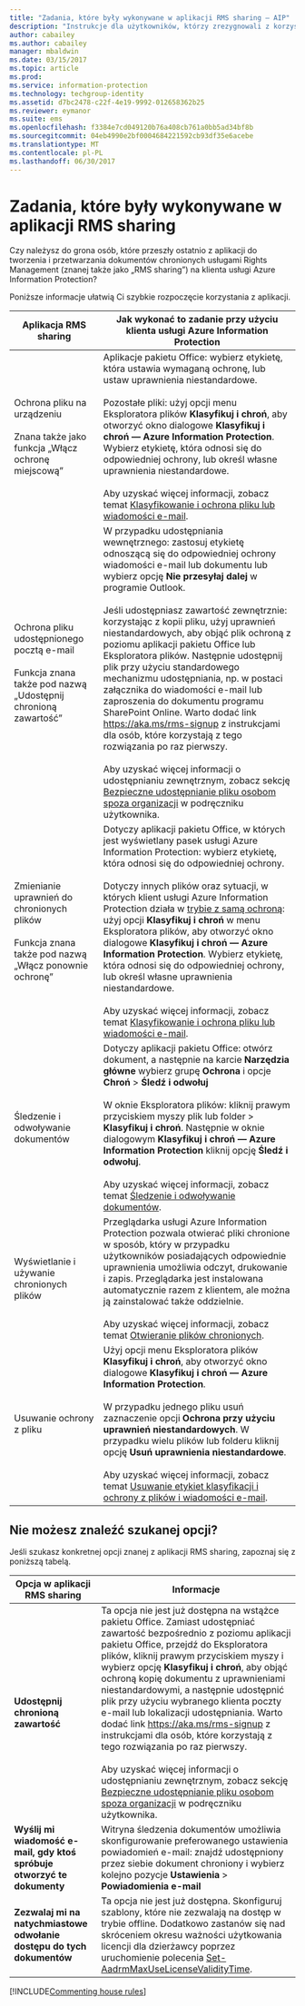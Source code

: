 ```yaml
---
title: "Zadania, które były wykonywane w aplikacji RMS sharing — AIP"
description: "Instrukcje dla użytkowników, którzy zrezygnowali z korzystania z aplikacji RMS sharing na rzecz klienta usługi Azure Information Protection."
author: cabailey
ms.author: cabailey
manager: mbaldwin
ms.date: 03/15/2017
ms.topic: article
ms.prod: 
ms.service: information-protection
ms.technology: techgroup-identity
ms.assetid: d7bc2478-c22f-4e19-9992-012658362b25
ms.reviewer: eymanor
ms.suite: ems
ms.openlocfilehash: f3384e7cd049120b76a408cb761a0bb5ad34bf8b
ms.sourcegitcommit: 04eb4990e2bf0004684221592cb93df35e6acebe
ms.translationtype: MT
ms.contentlocale: pl-PL
ms.lasthandoff: 06/30/2017
---
```

# <a name="tasks-that-you-used-to-do-with-the-rms-sharing-application"></a>Zadania, które były wykonywane w aplikacji RMS sharing

Czy należysz do grona osób, które przeszły ostatnio z aplikacji do tworzenia i przetwarzania dokumentów chronionych usługami Rights Management (znanej także jako „RMS sharing”) na klienta usługi Azure Information Protection? 

Poniższe informacje ułatwią Ci szybkie rozpoczęcie korzystania z aplikacji.

|Aplikacja RMS sharing|Jak wykonać to zadanie przy użyciu klienta usługi Azure Information Protection
|-----------|--------------------|
|Ochrona pliku na urządzeniu <br /><br />Znana także jako funkcja „Włącz ochronę miejscową”|Aplikacje pakietu Office: wybierz etykietę, która ustawia wymaganą ochronę, lub ustaw uprawnienia niestandardowe.<br /><br />Pozostałe pliki: użyj opcji menu Eksploratora plików **Klasyfikuj i chroń**, aby otworzyć okno dialogowe **Klasyfikuj i chroń — Azure Information Protection**. Wybierz etykietę, która odnosi się do odpowiedniej ochrony, lub określ własne uprawnienia niestandardowe. <br /><br />Aby uzyskać więcej informacji, zobacz temat [Klasyfikowanie i ochrona pliku lub wiadomości e-mail](client-classify-protect.md).
|Ochrona pliku udostępnionego pocztą e-mail <br /><br />Funkcja znana także pod nazwą „Udostępnij chronioną zawartość”|W przypadku udostępniania wewnętrznego: zastosuj etykietę odnoszącą się do odpowiedniej ochrony wiadomości e-mail lub dokumentu lub wybierz opcję **Nie przesyłaj dalej** w programie Outlook. <br /><br /> Jeśli udostępniasz zawartość zewnętrznie: korzystając z kopii pliku, użyj uprawnień niestandardowych, aby objąć plik ochroną z poziomu aplikacji pakietu Office lub Eksploratora plików. Następnie udostępnij plik przy użyciu standardowego mechanizmu udostępniania, np. w postaci załącznika do wiadomości e-mail lub zaproszenia do dokumentu programu SharePoint Online. Warto dodać link https://aka.ms/rms-signup z instrukcjami dla osób, które korzystają z tego rozwiązania po raz pierwszy. <br /><br />Aby uzyskać więcej informacji o udostępnianiu zewnętrznym, zobacz sekcję [Bezpieczne udostępnianie pliku osobom spoza organizacji](client-classify-protect.md#safely-share-a-file-with-people-outside-your-organization) w podręczniku użytkownika.
|Zmienianie uprawnień do chronionych plików <br /><br />Funkcja znana także pod nazwą „Włącz ponownie ochronę”|Dotyczy aplikacji pakietu Office, w których jest wyświetlany pasek usługi Azure Information Protection: wybierz etykietę, która odnosi się do odpowiedniej ochrony.<br /><br />Dotyczy innych plików oraz sytuacji, w których klient usługi Azure Information Protection działa w [trybie z samą ochroną](client-protection-only-mode.md): użyj opcji **Klasyfikuj i chroń** w menu Eksploratora plików, aby otworzyć okno dialogowe **Klasyfikuj i chroń — Azure Information Protection**. Wybierz etykietę, która odnosi się do odpowiedniej ochrony, lub określ własne uprawnienia niestandardowe.<br /><br />Aby uzyskać więcej informacji, zobacz temat [Klasyfikowanie i ochrona pliku lub wiadomości e-mail](client-classify-protect.md).
|Śledzenie i odwoływanie dokumentów|Dotyczy aplikacji pakietu Office: otwórz dokument, a następnie na karcie **Narzędzia główne** wybierz grupę **Ochrona** i opcje **Chroń** > **Śledź i odwołuj**<br /><br />W oknie Eksploratora plików: kliknij prawym przyciskiem myszy plik lub folder > **Klasyfikuj i chroń**. Następnie w oknie dialogowym **Klasyfikuj i chroń — Azure Information Protection** kliknij opcję **Śledź i odwołuj**. <br /><br />Aby uzyskać więcej informacji, zobacz temat [Śledzenie i odwoływanie dokumentów](client-track-revoke.md).
|Wyświetlanie i używanie chronionych plików|Przeglądarka usługi Azure Information Protection pozwala otwierać pliki chronione w sposób, który w przypadku użytkowników posiadających odpowiednie uprawnienia umożliwia odczyt, drukowanie i zapis. Przeglądarka jest instalowana automatycznie razem z klientem, ale można ją zainstalować także oddzielnie.<br /><br />Aby uzyskać więcej informacji, zobacz temat [Otwieranie plików chronionych](client-view-use-files.md).
|Usuwanie ochrony z pliku|Użyj opcji menu Eksploratora plików **Klasyfikuj i chroń**, aby otworzyć okno dialogowe **Klasyfikuj i chroń — Azure Information Protection**. <br /><br />W przypadku jednego pliku usuń zaznaczenie opcji **Ochrona przy użyciu uprawnień niestandardowych**. W przypadku wielu plików lub folderu kliknij opcję **Usuń uprawnienia niestandardowe**.<br /><br />Aby uzyskać więcej informacji, zobacz temat [Usuwanie etykiet klasyfikacji i ochrony z plików i wiadomości e-mail](client-remove-label-protection.md).|

## <a name="cant-find-the-option-youre-looking-for"></a>Nie możesz znaleźć szukanej opcji?

Jeśli szukasz konkretnej opcji znanej z aplikacji RMS sharing, zapoznaj się z poniższą tabelą.

|Opcja w aplikacji RMS sharing|Informacje
|-----------|--------------------|
|**Udostępnij chronioną zawartość**|Ta opcja nie jest już dostępna na wstążce pakietu Office. Zamiast udostępniać zawartość bezpośrednio z poziomu aplikacji pakietu Office, przejdź do Eksploratora plików, kliknij prawym przyciskiem myszy i wybierz opcję **Klasyfikuj i chroń**, aby objąć ochroną kopię dokumentu z uprawnieniami niestandardowymi, a następnie udostępnić plik przy użyciu wybranego klienta poczty e-mail lub lokalizacji udostępniania. Warto dodać link https://aka.ms/rms-signup z instrukcjami dla osób, które korzystają z tego rozwiązania po raz pierwszy. <br /><br />Aby uzyskać więcej informacji o udostępnianiu zewnętrznym, zobacz sekcję [Bezpieczne udostępnianie pliku osobom spoza organizacji](#safely-share-a-file-with-people-outside-your-organization) w podręczniku użytkownika.
|**Wyślij mi wiadomość e-mail, gdy ktoś spróbuje otworzyć te dokumenty**|Witryna śledzenia dokumentów umożliwia skonfigurowanie preferowanego ustawienia powiadomień e-mail: znajdź udostępniony przez siebie dokument chroniony i wybierz kolejno pozycje **Ustawienia** > **Powiadomienia e-mail**
|**Zezwalaj mi na natychmiastowe odwołanie dostępu do tych dokumentów**|Ta opcja nie jest już dostępna. Skonfiguruj szablony, które nie zezwalają na dostęp w trybie offline. Dodatkowo zastanów się nad skróceniem okresu ważności użytkowania licencji dla dzierżawcy poprzez uruchomienie polecenia [Set-AadrmMaxUseLicenseValidityTime](/powershell/aadrm/vlatest/set-aadrmmaxuselicensevaliditytime).







[!INCLUDE[Commenting house rules](../includes/houserules.md)]  
